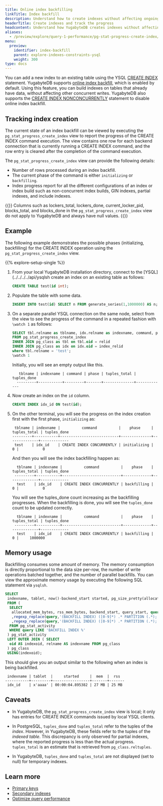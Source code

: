 ```yaml
---
title: Online index backfilling
linkTitle: Index backfill
description: Understand how to create indexes without affecting ongoing queries
headerTitle: Create indexes and track the progress
headcontent: Understand how YugabyteDB creates indexes without affecting ongoing queries
aliases:
  - /preview/explore/query-1-performance/pg-stat-progress-create-index/
menu:
  preview:
    identifier: index-backfill
    parent: explore-indexes-constraints-ysql
    weight: 300
type: docs
---
```


You can add a new index to an existing table using the YSQL [CREATE INDEX](../../../../api/ysql/the-sql-language/statements/ddl_create_index/#semantics) statement. YugabyteDB supports [online index backfill](https://github.com/yugabyte/yugabyte-db/blob/master/architecture/design/online-index-backfill.md), which is enabled by default. Using this feature, you can build indexes on tables that already have data, without affecting other concurrent writes. YugabyteDB also supports the [CREATE INDEX NONCONCURRENTLY](../../../../api/ysql/the-sql-language/statements/ddl_create_index/#nonconcurrently) statement to disable online index backfill.

## Tracking index creation

The current state of an index backfill can be viewed by executing the `pg_stat_progress_create_index` view to report the progress of the CREATE INDEX command execution. The view contains one row for each backend connection that is currently running a CREATE INDEX command, and the row entry is cleared after the completion of the command execution.

The `pg_stat_progress_create_index` view can provide the following details:

- Number of rows processed during an index backfill.
- The current phase of the command is either `initializing` or `backfilling`.
- Index progress report for all the different configurations of an index or index build such as non-concurrent index builds, GIN indexes, partial indexes, and include indexes.

{{<note>}}
Columns such as lockers_total, lockers_done, current_locker_pid, blocks_total, and blocks_done in the `pg_stat_progress_create_index` view do not apply to YugabyteDB and always have null values.
{{</note>}}

## Example

The following example demonstrates the possible phases (initializing, backfilling) for the CREATE INDEX operation using the `pg_stat_progress_create_index` view.

{{% explore-setup-single %}}

1. From your local YugabyteDB installation directory, connect to the [YSQL](../../../../api/ysqlsh create an index on an existing table as follows:

    ```sql
    CREATE TABLE test(id int);
    ```

1. Populate the table with some data.

    ```sql
    INSERT INTO test(id) SELECT n FROM generate_series(1,1000000) AS n;
    ```

1. On a separate parallel YSQL connection on the same node, select from the view to see the progress of the command in a repeated fashion with `\watch 1` as follows:

    ```sql
    SELECT tbl.relname as tblname, idx.relname as indexname, command, phase, tuples_total, tuples_done
    FROM pg_stat_progress_create_index
    INNER JOIN pg_class as tbl on tbl.oid = relid
    INNER JOIN pg_class as idx on idx.oid = index_relid
    where tbl.relname = 'test';
    \watch 1
    ```

    Initially, you will see an empty output like this.

    ```output
       tblname | indexname | command | phase | tuples_total | tuples_done
      ---------+-----------+---------+-------+--------------+-------------
    ```

1. Now create an index on the `id` column.

    ```sql
    CREATE INDEX idx_id ON test(id);
    ```

1. On the other terminal, you will see the progress on the index creation first with the first phase, `initializing` as:

    ```tablegen
     tblname | indexname |          command          |    phase     | tuples_total | tuples_done
    ---------+-----------+---------------------------+--------------+--------------+-------------
     test    | idx_id    | CREATE INDEX CONCURRENTLY | initializing |            0 |           0
    ```

    And then you will see the index backfilling happen as:

    ```tablegen
      tblname | indexname |          command          |    phase    | tuples_total | tuples_done
     ---------+-----------+---------------------------+-------------+--------------+-------------
      test    | idx_id    | CREATE INDEX CONCURRENTLY | backfilling |            0 |           0
    ```

    You will see the tuples_done count increasing as the backfilling progresses. When the backfilling is done, you will see the `tuples_done` count to be updated correctly.

    ```tablegen
      tblname | indexname |          command          |    phase    | tuples_total | tuples_done
     ---------+-----------+---------------------------+-------------+--------------+-------------
      test    | idx_id    | CREATE INDEX CONCURRENTLY | backfilling |            0 |     1000000
    ```

## Memory usage

Backfilling consumes some amount of memory. The memory consumption is directly proportional to the data size per-row, the number of write operations batched together, and the number of parallel backfills. You can view the approximate memory usage by executing the following SQL statement via `ysqlsh`.

```sql
SELECT
 indexname, tablet, now()-backend_start started, pg_size_pretty(allocated_mem_bytes) mem, pg_size_pretty(rss_mem_bytes) rss
 FROM (
  SELECT
   allocated_mem_bytes, rss_mem_bytes, backend_start, query_start, query
   ,regexp_replace(query,'(BACKFILL INDEX) ([0-9]*) .* PARTITION (.*);','\2')::oid  AS indexoid
   ,regexp_replace(query,'(BACKFILL INDEX) ([0-9]*) .* PARTITION (.*);','\3')::text AS tablet
  FROM pg_stat_activity
  WHERE query LIKE 'BACKFILL INDEX %'
 ) pg_stat_activity
 LEFT OUTER JOIN ( SELECT
  oid AS indexoid, relname AS indexname FROM pg_class
 ) pg_class
 USING(indexoid);
```

This should give you an output similar to the following when an index is being backfilled.

```tablegen
 indexname | tablet  |     started     |  mem  |  rss
-----------+---------+-----------------+-------+-------
 idx_id    | x'aaaa' | 00:00:04.895382 | 27 MB | 25 MB
```

## Caveats

- In YugabyteDB, the `pg_stat_progress_create_index` view is local; it only has entries for CREATE INDEX commands issued by local YSQL clients.

- In PostgreSQL, `tuples_done` and `tuples_total` refer to the tuples of the _index_. However, in YugabyteDB, these fields refer to the tuples of the _indexed table_. This discrepancy is only observed for partial indexes, where the reported progress is less than the actual progress. `tuples_total` is an estimate that is retrieved from `pg_class.reltuples`.

- In YugabyteDB, `tuples_done` and `tuples_total` are not displayed (set to null) for temporary indexes.

## Learn more

- [Primary keys](../primary-key-ysql/)
- [Secondary indexes](../secondary-indexes-ysql)
- [Optimize query performance](../../../query-1-performance)
